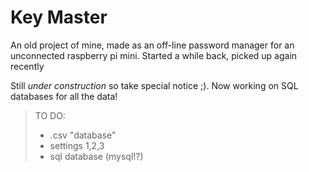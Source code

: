 # Key Master

An old project of mine, made as an off-line password manager for an unconnected raspberry pi mini. Started a while back, picked up again recently

Still *under construction* so take special notice ;). Now working on SQL databases for all the data!

> TO DO: 
> - .csv "database"
> - settings 1,2,3
> - sql database (mysql!?)
